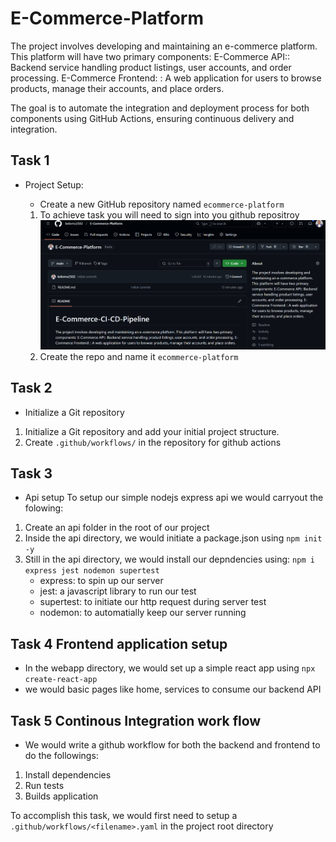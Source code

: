 # E-Commerce-Platform

The project involves developing and maintaining an e-commerce platform. This platform will have two primary components: E-Commerce API:: Backend service handling product listings, user accounts, and order processing.  E-Commerce Frontend: : A web application for users to browse products, manage their accounts, and place orders.

The goal is to automate the integration and deployment process for both components using GitHub Actions, ensuring continuous delivery and integration.

## Task 1

- Project Setup:
  - Create a new GitHub repository named `ecommerce-platform`
  
  1. To achieve task you will need to sign into you github repositroy
  ![Sign into github repository](/github-repo.png)
  2. Create the repo and name it `ecommerce-platform`

## Task 2

- Initialize a Git repository

1. Initialize a Git repository and add your initial project structure.
2. Create `.github/workflows/` in the repository for github actions

## Task 3

- Api setup
To setup our simple nodejs express api we would carryout the folowing:

1. Create an api folder in the root of our project
2. Inside the api directory, we would initiate a package.json using `npm init -y`
3. Still in the api directory, we would install our depndencies using:
   `npm i express jest nodemon supertest`
   - express: to spin up our server
   - jest: a javascript library to run our test
   - supertest: to initiate our http request during server test
   - nodemon: to automatially keep our server running
  
## Task 4 Frontend application setup

- In the webapp directory, we would set up a simple react app using `npx create-react-app`
- we would basic pages like home, services to consume our backend API

## Task 5 Continous Integration work flow

- We would write a github workflow for both the backend and frontend to do the followings:

1. Install dependencies
2. Run tests
3. Builds application

To accomplish this task, we would first need to setup a  `.github/workflows/<filename>.yaml` in the project root directory
